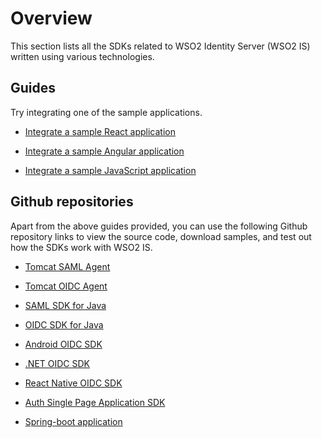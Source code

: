 # Overview

This section lists all the SDKs related to WSO2 Identity Server (WSO2 IS) written using various technologies. 

## Guides

Try integrating one of the sample applications.

- [Integrate a sample React application](../sdks/start-integrating-apps/integrate-a-react-app.md)

- [Integrate a sample Angular application](../sdks/start-integrating-apps/integrate-an-angular-app.md)

- [Integrate a sample JavaScript application](../sdks/start-integrating-apps/integrate-a-js-app.md)


## Github repositories

Apart from the above guides provided, you can use the following Github repository links to view the source code, download samples, and test out how the SDKs work with WSO2 IS.

- [Tomcat SAML Agent](https://github.com/asgardeo/asgardeo-tomcat-saml-agent)

- [Tomcat OIDC Agent](https://github.com/asgardeo/asgardeo-tomcat-oidc-agent)

- [SAML SDK for Java](https://github.com/asgardeo/asgardeo-java-saml-sdk)

- [OIDC SDK for Java](https://github.com/asgardeo/asgardeo-java-oidc-sdk)

- [Android OIDC SDK](https://github.com/asgardeo/asgardeo-android-oidc-sdk)

- [.NET OIDC SDK](https://github.com/asgardeo/asgardeo-dotnet-oidc-sdk)

- [React Native OIDC SDK](https://github.com/asgardeo/asgardeo-react-native-oidc-sdk)

- [Auth Single Page Application SDK](https://github.com/asgardeo/asgardeo-auth-spa-sdk)

- [Spring-boot application](https://github.com/wso2-extensions/identity-samples-spring-boot)






